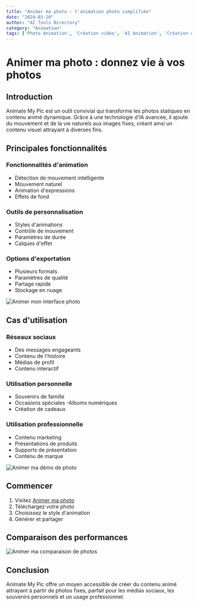 ```yaml
---
title: "Animer ma photo : l'animation photo simplifiée"
date: "2024-03-20"
author: "AI Tools Directory"
category: "Animation"
tags: ['Photo Animation', 'Création vidéo', 'AI Animation', 'Création de contenu']
---
```

# Animer ma photo : donnez vie à vos photos

## Introduction

Animate My Pic est un outil convivial qui transforme les photos statiques en contenu animé dynamique. Grâce à une technologie d’IA avancée, il ajoute du mouvement et de la vie naturels aux images fixes, créant ainsi un contenu visuel attrayant à diverses fins.

## Principales fonctionnalités

### Fonctionnalités d'animation
- Détection de mouvement intelligente
- Mouvement naturel
- Animation d'expressions
- Effets de fond

### Outils de personnalisation
- Styles d'animations
- Contrôle de mouvement
- Paramètres de durée
- Calques d'effet

### Options d'exportation
- Plusieurs formats
- Paramètres de qualité
- Partage rapide
- Stockage en nuage

![Animer mon interface photo](/imgs/animate-my-pic/interface.jpg)

## Cas d'utilisation

### Réseaux sociaux
- Des messages engageants
- Contenu de l'histoire
- Médias de profil
- Contenu interactif

### Utilisation personnelle
- Souvenirs de famille
- Occasions spéciales
-Albums numériques
- Création de cadeaux

### Utilisation professionnelle
- Contenu marketing
- Présentations de produits
- Supports de présentation
- Contenu de marque

![Animer ma démo de photo](/imgs/animate-my-pic/demo.jpg)

## Commencer

1. Visitez [Animer ma photo](https://animate-my-pic.com)
2. Téléchargez votre photo
3. Choisissez le style d'animation
4. Générer et partager

## Comparaison des performances

![Animer ma comparaison de photos](/imgs/animate-my-pic/comparison.jpg)

## Conclusion

Animate My Pic offre un moyen accessible de créer du contenu animé attrayant à partir de photos fixes, parfait pour les médias sociaux, les souvenirs personnels et un usage professionnel.